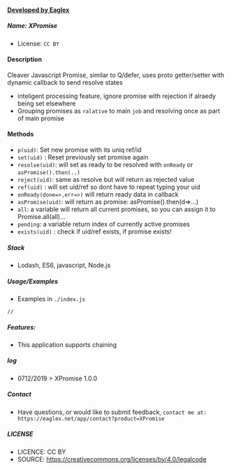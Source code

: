 #### [ Developed by Eaglex ](http://eaglex.net)
##### Name: XPromise
* License: `CC BY` 

#### Description
Cleaver Javascript Promise, similar to Q/defer, uses proto getter/setter with dynamic callback to send resolve states
- inteligent processing feature, ignore promise with rejection if alraedy being set elsewhere
- Grouping promises as `ralative` to main `job` and resolving once as part of main promise

#### Methods
* `p(uid)`: Set new promise with its uniq ref/id
* `set(uid)` : Reset previously set promise again
* `resolve(uid)`: will set as ready to be resolved with `onReady` or `asPromise().then(..)`
* `reject(uid)`: same as resolve but will return as rejected value
* `ref(uid)` : will set uid/ref so dont have to repeat typing your uid
* `onReady(done=>,err=>)` will return ready data in callback
* `asPromise(uid)`: will return as promise: asPromise().then(d=>...)
* `all`: a variable will return all current promises, so you can assign it to Promise.all(all)...
* `pending`: a variable return index of currently active promises
* `exists(uid)` : check if uid/ref exists, if promise exists!


##### Stack
 - Lodash, ES6, javascript, Node.js

##### Usage/Examples
- Examples in `./index.js`
```
// 
```

##### Features:
* This application supports chaining


##### log
* 0712/2019 > XPromise 1.0.0

##### Contact
 * Have questions, or would like to submit feedback, `contact me at: https://eaglex.net/app/contact?product=XPromise`

##### LICENSE
* LICENCE: CC BY
* SOURCE: https://creativecommons.org/licenses/by/4.0/legalcode

